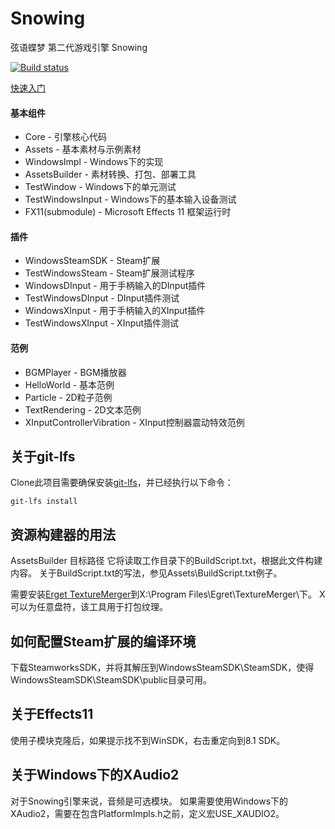 # Snowing

弦语蝶梦 第二代游戏引擎 Snowing

[![Build status](https://ci.appveyor.com/api/projects/status/xsg86whgh0d00lma?svg=true)](https://ci.appveyor.com/project/SmallLuma/snowing)


[快速入门](https://www.bilibili.com/video/av43701922/)

#### 基本组件
- Core - 引擎核心代码
- Assets - 基本素材与示例素材
- WindowsImpl - Windows下的实现
- AssetsBuilder - 素材转换、打包、部署工具
- TestWindow - Windows下的单元测试
- TestWindowsInput - Windows下的基本输入设备测试
- FX11(submodule) - Microsoft Effects 11 框架运行时


#### 插件
- WindowsSteamSDK - Steam扩展
- TestWindowsSteam - Steam扩展测试程序
- WindowsDInput - 用于手柄输入的DInput插件
- TestWindowsDInput - DInput插件测试
- WindowsXInput - 用于手柄输入的XInput插件
- TestWindowsXInput - XInput插件测试

#### 范例
- BGMPlayer - BGM播放器
- HelloWorld - 基本范例
- Particle - 2D粒子范例
- TextRendering - 2D文本范例
- XInputControllerVibration - XInput控制器震动特效范例

## 关于git-lfs
Clone此项目需要确保安装[git-lfs](https://git-lfs.github.com/)，并已经执行以下命令：
```shell
git-lfs install
```

## 资源构建器的用法
AssetsBuilder 目标路径
它将读取工作目录下的BuildScript.txt，根据此文件构建内容。
关于BuildScript.txt的写法，参见Assets\BuildScript.txt例子。

需要安装[Erget TextureMerger](https://www.egret.com/products/others.html#egret-texture)到X:\Program Files\Egret\TextureMerger\下。
X可以为任意盘符，该工具用于打包纹理。

## 如何配置Steam扩展的编译环境
下载SteamworksSDK，并将其解压到WindowsSteamSDK\SteamSDK，使得WindowsSteamSDK\SteamSDK\public目录可用。

## 关于Effects11
使用子模块克隆后，如果提示找不到WinSDK，右击重定向到8.1 SDK。

## 关于Windows下的XAudio2
对于Snowing引擎来说，音频是可选模块。
如果需要使用Windows下的XAudio2，需要在包含PlatformImpls.h之前，定义宏USE_XAUDIO2。

